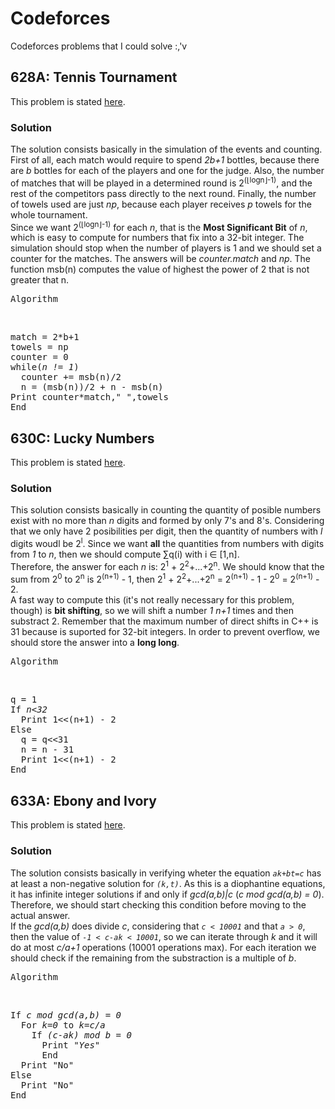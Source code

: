 # Codeforces
Codeforces problems that I could solve :,'v


## 628A: Tennis Tournament

This problem is stated <a href="http://codeforces.com/contest/628/problem/A">here</a>.
<br>
### Solution
The solution consists basically in the simulation of the events and counting. First of all, each match would require to spend *2b+1* bottles, because there are *b* bottles for each of the players and one for the judge. Also, the number of matches that will be played in a determined round is 2<sup>(&lfloor;logn&rfloor;-1)</sup>, and the rest of the competitors pass directly to the next round. Finally, the number of towels used are just *np*, because each player receives *p* towels for the whole tournament.
<br>
Since we want 2<sup>(&lfloor;logn&rfloor;-1)</sup> for each *n*, that is the **Most Significant Bit** of *n*, which is easy to compute for numbers that fix into a 32-bit integer. The simulation should stop when the number of players is 1 and we should set a counter for the matches. The answers will be *counter.match* and *np*. The function msb(n) computes the value of highest the power of 2 that is not greater that n.

<pre>Algorithm</pre>
<br>
<pre>
match = 2*b+1
towels = np
counter = 0
while(<em>n != 1</em>)
  counter += msb(n)/2
  n = (msb(n))/2 + n - msb(n)
Print counter*match," ",towels
End
</pre>

## 630C: Lucky Numbers
This problem is stated <a href="http://codeforces.com/contest/630/problem/C">here</a>.
<br>
### Solution
This solution consists basically in counting the quantity of posible numbers exist with no more than *n* digits and formed by only 7's and 8's. Considering that we only have 2 posibilities per digit, then the quantity of numbers with *l* digits woudl be 2<sup>l</sup>. Since we want **all** the quantities from numbers with digits from *1* to *n*, then we should compute &sum;q(i) with i &in; [1,n].
<br>
Therefore, the answer for each *n* is: 2<sup>1</sup> + 2<sup>2</sup>+...+2<sup>n</sup>. We should know that the sum from 2<sup>0</sup> to 2<sup>n</sup> is 2<sup>(n+1)</sup> - 1, then 2<sup>1</sup> + 2<sup>2</sup>+...+2<sup>n</sup> = 2<sup>(n+1)</sup> - 1 - 2<sup>0</sup> = 2<sup>(n+1)</sup> - 2.
<br>
A fast way to compute this (it's not really necessary for this problem, though) is **bit shifting**, so we will shift a number *1* *n+1* times and then substract 2. Remember that the maximum number of direct shifts in C++ is 31 because is suported for 32-bit integers. In order to prevent overflow, we should store the answer into a **long long**.
<br>
<pre>Algorithm</pre>
<br>
<pre>
q = 1
If <em>n&lt;32</em>
  Print 1&lt;&lt;(n+1) - 2
Else
  q = q&lt;&lt;31
  n = n - 31
  Print 1&lt;&lt;(n+1) - 2
End
</pre>

## 633A: Ebony and Ivory

This problem is stated <a href="https://codeforces.com/contest/633/problem/A">here</a>.
<br>
### Solution
The solution consists basically in verifying wheter the equation *`ak+bt=c`* has at least a non-negative solution for *`(k,t)`*. As this is a diophantine equations, it has infinite integer solutions if and only if *gcd(a,b)|c* (*c mod gcd(a,b) = 0*). Therefore, we should start checking this condition before moving to the actual answer.
<br>
If the *gcd(a,b)* does divide *c*, considering that *`c < 10001`* and that *`a > 0`*, then the value of *`-1 < c-ak < 10001`*, so we can iterate through *k* and it will do at most *c/a+1* operations (10001 operations max). For each iteration we should check if the remaining from the substraction is a multiple of *b*.
<br>
<pre>Algorithm</pre>
<br>
<pre>
If <em>c mod gcd(a,b) = 0</em>
  For <em>k=0</em> to <em>k=c/a</em>
    If <em>(c-ak) mod b = 0</em>
      Print <em>"Yes"</em>
      End
  Print "No"
Else
  Print "No"
End
</pre>

